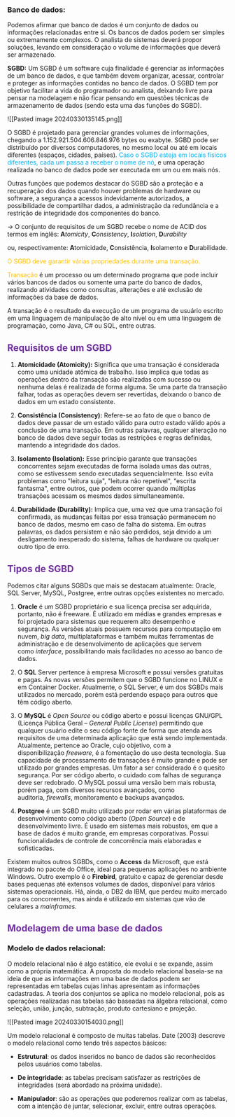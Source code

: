 
### Banco de dados:

Podemos afirmar que banco de dados é um conjunto de dados ou informações relacionadas entre si. Os bancos de dados podem ser simples ou extremamente complexos. O analista de sistemas deverá propor soluções, levando em consideração o volume de informações que deverá ser armazenado.

**SGBD:** Um SGBD é um software cuja finalidade é gerenciar as informações de um banco de dados, e que também devem organizar, acessar, controlar e proteger as informações contidas no banco de dados. O SGBD tem por objetivo facilitar a vida do programador ou analista, deixando livre para pensar na modelagem e não ficar pensando em questões técnicas de armazenamento de dados (sendo esta uma das funções do SGBD).

![[Pasted image 20240330135145.png]]

O SGBD é projetado para gerenciar grandes volumes de informações, chegando a 1.152.921.504.606.846.976 bytes ou exabyte. SGBD pode ser distribuído por diversos computadores, no mesmo local ou até em locais diferentes (espaços, cidades, países). <span style="color:#00b0f0">Caso o SGBD esteja em locais físicos diferentes, cada um passa a receber o nome de nó</span>, e uma operação realizada no banco de dados pode ser executada em um ou em mais nós.

Outras funções que podemos destacar do SGBD são a proteção e a recuperação dos dados quando houver problemas de hardware ou software, a segurança a acessos indevidamente autorizados, a possibilidade de compartilhar dados, a administração da redundância e a restrição de integridade dos componentes do banco.

-> O conjunto de requisitos de um SGBD recebe o nome de ACID dos termos em inglês:
				**A**_tomicity_, **C**_onsistency_, **I**_solation_, **D**_urability_ 
				
ou, respectivamente: **A**tomicidade, **C**onsistência, **I**solamento e **D**urabilidade.

<span style="color:#ffc000">O SGBD deve garantir várias propriedades durante uma transação.</span> 

<span style="color:#ffc000">Transação</span> é um processo ou um determinado programa que pode incluir vários bancos de dados ou somente uma parte do banco de dados, realizando atividades como consultas, alterações e até exclusão de informações da base de dados.

A transação é o resultado da execução de um programa de usuário escrito em uma linguagem de manipulação de alto nível ou em uma linguagem de programação, como Java, C# ou SQL, entre outras.

## <span style="color:#7030a0">Requisitos de um SGBD</span> 

1. **Atomicidade (Atomicity):** Significa que uma transação é considerada como uma unidade atômica de trabalho. Isso implica que todas as operações dentro da transação são realizadas com sucesso ou nenhuma delas é realizada de forma alguma. Se uma parte da transação falhar, todas as operações devem ser revertidas, deixando o banco de dados em um estado consistente.
    
2. **Consistência (Consistency):** Refere-se ao fato de que o banco de dados deve passar de um estado válido para outro estado válido após a conclusão de uma transação. Em outras palavras, qualquer alteração no banco de dados deve seguir todas as restrições e regras definidas, mantendo a integridade dos dados.
    
3. **Isolamento (Isolation):** Esse princípio garante que transações concorrentes sejam executadas de forma isolada umas das outras, como se estivessem sendo executadas sequencialmente. Isso evita problemas como "leitura suja", "leitura não repetível", "escrita fantasma", entre outros, que podem ocorrer quando múltiplas transações acessam os mesmos dados simultaneamente.
    
4. **Durabilidade (Durability):** Implica que, uma vez que uma transação foi confirmada, as mudanças feitas por essa transação permanecem no banco de dados, mesmo em caso de falha do sistema. Em outras palavras, os dados persistem e não são perdidos, seja devido a um desligamento inesperado do sistema, falhas de hardware ou qualquer outro tipo de erro.

## <span style="color:#7030a0">Tipos de SGBD</span> 

Podemos citar alguns SGBDs que mais se destacam atualmente: Oracle, SQL Server, MySQL, Postgree, entre outras opções existentes no mercado.

1. **Oracle** é um SGBD proprietário e sua licença precisa ser adquirida, portanto, não é freeware. É utilizado em médias e grandes empresas e foi projetado para sistemas que requerem alto desempenho e segurança. As versões atuais possuem recursos para computação em nuvem, _big data_, multiplataformas e também muitas ferramentas de administração e de desenvolvimento de aplicações que servem como _interface_, possibilitando mais facilidades no acesso ao banco de dados.

2. O **SQL** Server pertence à empresa Microsoft e possui versões gratuitas e pagas. As novas versões permitem que o SGBD funcione no LINUX e em Container Docker. Atualmente, o SQL Server, é um dos SGBDs mais utilizados no mercado, porém está perdendo espaço para outros que têm código aberto. 

3. O **MySQL** é _Open Source_ ou código aberto e possui licenças GNU/GPL (Licença Pública Geral – _General Public License_) permitindo que qualquer usuário edite o seu código fonte de forma que atenda aos requisitos de uma determinada aplicação que está sendo implementada. Atualmente, pertence ao Oracle, cujo objetivo, com a disponibilização _freeware_, é a fomentação do uso desta tecnologia. Sua capacidade de processamento de transações é muito grande e pode ser utilizado por grandes empresas. Um fator a ser considerado é o quesito segurança. Por ser código aberto, o cuidado com falhas de segurança deve ser redobrado. O MySQL possui uma versão bem mais robusta, porém paga, com diversos recursos avançados, como auditoria, _firewalls_, monitoramento e backups avançados.

4. **Postgree** é um SGBD muito utilizado por rodar em várias plataformas de desenvolvimento como código aberto (_Open Source_) e de desenvolvimento livre. É usado em sistemas mais robustos, em que a base de dados é muito grande, em empresas corporativas. Possui funcionalidades de controle de concorrência mais elaboradas e sofisticadas. 

Existem muitos outros SGBDs, como o **Access** da Microsoft, que está integrado no pacote do Office, ideal para pequenas aplicações no ambiente Windows. Outro exemplo é o **Firebird**, gratuito e capaz de gerenciar desde bases pequenas até extensos volumes de dados, disponível para vários sistemas operacionais. Há, ainda, o DB2 da IBM, que perdeu muito mercado para os concorrentes, mas ainda é utilizado em sistemas que vão de celulares a _mainframes_.

## <span style="color:#7030a0">Modelagem de uma base de dados</span> 

### Modelo de dados relacional:

O modelo relacional não é algo estático, ele evolui e se expande, assim como a própria matemática. A proposta do modelo relacional baseia-se na ideia de que as informações em uma base de dados podem ser representadas em tabelas cujas linhas apresentam as informações cadastradas. A teoria dos conjuntos se aplica no modelo relacional, pois as operações realizadas nas tabelas são baseadas na álgebra relacional, como seleção, união, junção, subtração, produto cartesiano e projeção.

![[Pasted image 20240330154030.png]]

Um modelo relacional é composto de muitas tabelas. Date (2003) descreve o modelo relacional como tendo três aspectos básicos: 

- **Estrutural**: os dados inseridos no banco de dados são reconhecidos pelos usuários como tabelas. 

- **De integridade**: as tabelas precisam satisfazer as restrições de integridades (será abordado na próxima unidade). 

- **Manipulador**: são as operações que poderemos realizar com as tabelas, com a intenção de juntar, selecionar, excluir, entre outras operações.